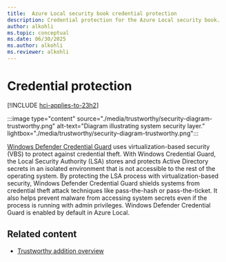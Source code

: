 ```yaml
---
title:  Azure Local security book credential protection
description: Credential protection for the Azure Local security book.
author: alkohli
ms.topic: conceptual
ms.date: 06/30/2025
ms.author: alkohli
ms.reviewer: alkohli
---
```


# Credential protection

[!INCLUDE [hci-applies-to-23h2](../includes/hci-applies-to-23h2.md)]

:::image type="content" source="./media/trustworthy/security-diagram-trustworthy.png" alt-text="Diagram illustrating system security layer." lightbox="./media/trustworthy/security-diagram-trustworthy.png":::

[Windows Defender Credential Guard](/windows/security/identity-protection/credential-guard/how-it-works) uses virtualization-based security (VBS) to protect against credential theft. With Windows Credential Guard, the Local Security Authority (LSA) stores and protects Active Directory secrets in an isolated environment that is not accessible to the rest of the operating system. By protecting the LSA process with virtualization-based security, Windows Defender Credential Guard shields systems from credential theft attack techniques like pass-the-hash or pass-the-ticket. It also helps prevent malware from accessing system secrets even if the process is running with admin privileges. Windows Defender Credential Guard is enabled by default in Azure Local. 


## Related content

- [Trustworthy addition overview](trustworthy-addition-overview.md)
